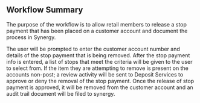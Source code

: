## Workflow Summary
The purpose of the workflow is to allow retail members to release a stop payment that has been placed on a customer account and document the process in Synergy. 

The user will be prompted to enter the customer account number and details of the stop payment that is being removed. After the stop payment info is entered, a list of stops that meet the criteria will be given to the user to select from. If the item they are attempting to remove is present on the accounts non-post; a review activity will be sent to Deposit Services to approve or deny the removal of the stop payment. Once the release of stop payment is approved, it will be removed from the customer account and an audit trail document will be filed to synergy.
